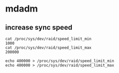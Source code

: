 # mdadm

## increase sync speed

    cat /proc/sys/dev/raid/speed_limit_min
    1000
    cat /proc/sys/dev/raid/speed_limit_max
    200000
    
    echo 400000 > /proc/sys/dev/raid/speed_limit_min
    echo 400000 > /proc/sys/dev/raid/speed_limit_max
